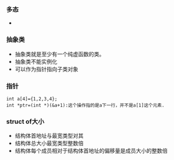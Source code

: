 ### 多态<br>
  - 

### 抽象类<br>
  - 抽象类就是至少有一个纯虚函数的类。
  - 抽象类不能实例化
  - 可以作为指针指向子类对象
### 指针<br>
    int a[4]={1,2,3,4};
    int *ptr=(int *)(&a+1):这个操作指的是a下一行，并不是a[1]这个元素.
### struct of大小<br>
  - 结构体首地址与最宽类型对其
  - 结构体总大小最宽类型整数倍
  - 结构体每个成员相对于结构体首地址的偏移量是成员大小的整数倍
